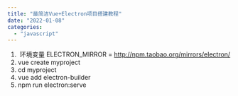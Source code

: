 ```yaml
---
title: "最简洁Vue+Electron项目搭建教程"
date: "2022-01-08"
categories: 
  - "javascript"
---
```


1.  环境变量 ELECTRON\_MIRROR = http://npm.taobao.org/mirrors/electron/
2. vue create myproject
3. cd myproject
4. vue add electron-builder
5. npm run electron:serve
